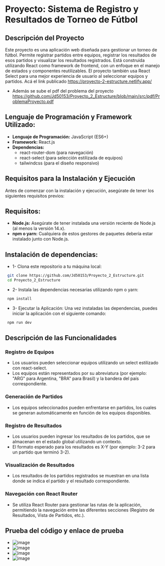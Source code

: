 # Proyecto: Sistema de Registro y Resultados de Torneo de Fútbol
## Descripción del Proyecto
Este proyecto es una aplicación web diseñada para gestionar un torneo de fútbol. Permite registrar partidos entre equipos, registrar los resultados de esos partidos y visualizar los resultados registrados. Está construida utilizando React como framework de frontend, con un enfoque en el manejo de estados y componentes reutilizables. El proyecto también usa React Select para una mejor experiencia de usuario al seleccionar equipos y partidos. Acá el link publicado https://proyecto-2-estructure.netlify.app/
- Además se sube el pdf del problema del proyecto https://github.com/Jd50153/Proyecto_2_Estructure/blob/main/src/pdf/ProblemaProyecto.pdf
## Lenguaje de Programación y Framework Utilizado:
- **Lenguaje de Programación:** JavaScript (ES6+)
- **Framework:** React.js
- **Dependencias:**
  - react-router-dom (para navegación)
  - react-select (para selección estilizada de equipos)
  - tailwindcss (para el diseño responsivo)
## Requisitos para la Instalación y Ejecución
Antes de comenzar con la instalación y ejecución, asegúrate de tener los siguientes requisitos previos:
## Requisitos:
- **Node.js:** Asegúrate de tener instalada una versión reciente de Node.js (al menos la versión 14.x).
- **npm o yarn:** Cualquiera de estos gestores de paquetes debería estar instalado junto con Node.js.
## Instalación de dependencias:
- 1- Clona este repositorio a tu máquina local:
 ```bash
  git clone https://github.com/Jd50153/Proyecto_2_Estructure.git
  cd Proyecto_2_Estructure
```
- 2- Instala las dependencias necesarias utilizando npm o yarn:
 ```bash
  npm install
```
- 3- Ejecutar la Aplicación: Una vez instaladas las dependencias, puedes iniciar la aplicación con el siguiente comando:
 ```bash
  npm run dev
```

## Descripción de las Funcionalidades
  ### Registro de Equipos
  - Los usuarios pueden seleccionar equipos utilizando un select estilizado con react-select.
  - Los equipos están representados por su abreviatura (por ejemplo: "ARG" para Argentina, "BRA" para Brasil) y la bandera del país correspondiente.
  ### Generación de Partidos
  - Los equipos seleccionados pueden enfrentarse en partidos, los cuales se generan automáticamente en función de los equipos disponibles.
  ### Registro de Resultados
  - Los usuarios pueden ingresar los resultados de los partidos, que se almacenan en el estado global utilizando un contexto.
  - El formato esperado para los resultados es X-Y (por ejemplo: 3-2 para un partido que terminó 3-2).
  ### Visualización de Resultados
  - Los resultados de los partidos registrados se muestran en una lista donde se indica el partido y el resultado correspondiente.
  ### Navegación con React Router
  - Se utiliza React Router para gestionar las rutas de la aplicación, permitiendo la navegación entre las diferentes secciones (Registro de Resultados, Vista de Partidos, etc.).
## Prueba del código y enlace de prueba
- ![image](https://github.com/user-attachments/assets/a7730789-c777-41f8-899a-ed2323ad0cd4)
- ![image](https://github.com/user-attachments/assets/824eaf7a-c1bf-4517-9b69-d5e38ec83b5e)
- ![image](https://github.com/user-attachments/assets/037feb3b-ad0e-49ac-98eb-f3e97aa60ffc)
- ![image](https://github.com/user-attachments/assets/76cc38cb-bd97-4f8a-b442-4f613701a7ef)



